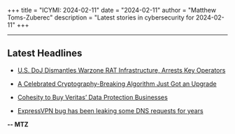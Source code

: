 +++
title = "ICYMI: 2024-02-11"
date = "2024-02-11"
author = "Matthew Toms-Zuberec"
description = "Latest stories in cybersecurity for 2024-02-11"
+++

---------------------------------------------------------------------------
## Latest Headlines
- [U.S. DoJ Dismantles Warzone RAT Infrastructure, Arrests Key Operators](https://thehackernews.com/2024/02/us-doj-dismantles-warzone-rat.html)

- [A Celebrated Cryptography-Breaking Algorithm Just Got an Upgrade](https://www.wired.com/story/cryptography-algorithm-upgrade-security/)

- [Cohesity to Buy Veritas’ Data Protection Businesses](https://www.securityweek.com/cohesity-to-buy-veritas-data-protection-businesses/)

- [ExpressVPN bug has been leaking some DNS requests for years](https://www.bleepingcomputer.com/news/security/expressvpn-bug-has-been-leaking-some-dns-requests-for-years/)

**-- MTZ**